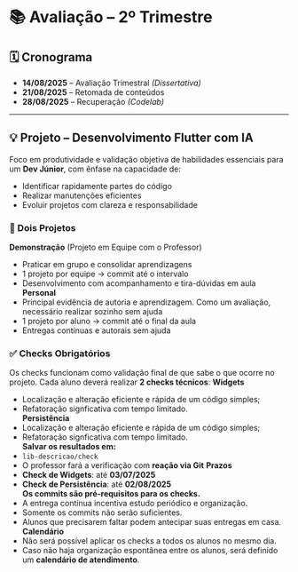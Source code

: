 # 📚 Avaliação – 2º Trimestre

## 🗓️ Cronograma

- **14/08/2025** – Avaliação Trimestral *(Dissertativa)*
- **21/08/2025** – Retomada de conteúdos  
- **28/08/2025** – Recuperação *(Codelab)*

---

## 💡 Projeto – Desenvolvimento Flutter com IA

Foco em produtividade e validação objetiva de habilidades essenciais para um **Dev Júnior**, com ênfase na capacidade de:

- Identificar rapidamente partes do código
- Realizar manutenções eficientes
- Evoluir projetos com clareza e responsabilidade

### 🔸 Dois Projetos
**Demonstração** (Projeto em Equipe com o Professor)
- Praticar em grupo e consolidar aprendizagens  
- 1 projeto por equipe → commit até o intervalo   
- Desenvolvimento com acompanhamento e tira-dúvidas em aula   
**Personal**
- Principal evidência de autoria e aprendizagem. Como um avaliação, necessário realizar sozinho sem ajuda  
- 1 projeto por aluno → commit até o final da aula  
- Entregas contínuas e autorais sem ajuda  

### ✅ Checks Obrigatórios
Os checks funcionam como validação final de que sabe o que ocorre no projeto. Cada aluno deverá realizar **2 checks técnicos**:
**Widgets**
- Localização e alteração eficiente e rápida de um código simples;    
- Refatoração signficativa com tempo limitado.    
**Persistência**
- Localização e alteração eficiente e rápida de um código simples;    
- Refatoração signficativa com tempo limitado.      
**Salvar os resultados em:**  
- `lib-descricao/check`
- O professor fará a verificação com **reação via Git**
**Prazos**
- **Check de Widgets**: até **03/07/2025**  
- **Check de Persistência**: até **02/08/2025**  
**Os commits são pré-requisitos para os checks.**  
- A entrega contínua incentiva estudo periódico e organização.  
- Somente os commits não serão suficientes.
- Alunos que precisarem faltar podem antecipar suas entregas em casa.
**Calendário**
- Não será possível aplicar os checks a todos os alunos no mesmo dia.  
- Caso não haja organização espontânea entre os alunos, será definido um **calendário de atendimento**.

